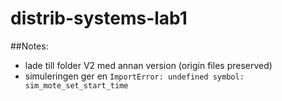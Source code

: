 # distrib-systems-lab1

##Notes:

- lade till folder V2 med annan version (origin files preserved)
- simuleringen ger en `ImportError: undefined symbol: sim_mote_set_start_time`
